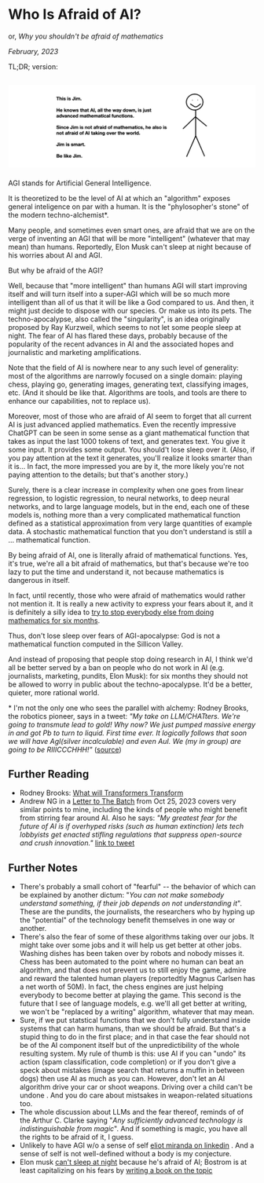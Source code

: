 # Who Is Afraid of AI?

or, *Why you shouldn't be afraid of mathematics*

*February, 2023*


TL;DR; version:

![](../docs/assets/this_is_jim.png)
---

AGI stands for Artificial General Intelligence. 

It is theoretized to be the level of AI at which an "algorithm" exposes general inteligence on par with a human. It is the "phylosopher's stone" of the modern techno-alchemist*.  

Many people, and sometimes even smart ones, are afraid that we are on the verge of inventing an AGI that will be more "intelligent" (whatever that may mean) than humans. Reportedly, Elon Musk can't sleep at night because of his worries about AI and AGI. 

But why be afraid of the AGI? 

Well, because that "more intelligent" than humans AGI will start improving itself and will turn itself into a super-AGI which will be so much more intelligent than all of us that it will be like a God compared to us. And then, it might just decide to dispose with our species. Or make us into its pets. The techno-apocalypse, also called the "singularity", is an idea originally proposed by Ray Kurzweil, which seems to not let some people sleep at night. The fear of AI has flared these days, probably because of the popularity of the recent advances in AI and the associated hopes and journalistic and marketing amplifications.  

Note that the field of AI is nowhere near to any such level of generality: most of the algorithms are narrowly focused on a single domain: playing chess, playing go, generating images, generating text, classifying images, etc. (And it should be like that. Algorithms are tools, and tools are there to enhance our capabilities, not to replace us). 

Moreover, most of those who are afraid of AI seem to forget that all current AI is just advanced applied mathematics. Even the recently impressive ChatGPT can be seen in some sense as a giant mathematical function that takes as input the last 1000 tokens of text, and generates text. You give it some input. It provides some output.  You should't lose sleep over it. (Also, if you pay attention at the text it generates, you'll realize it looks smarter than it is... In fact, the more impressed you are by it, the more likely you're not paying attention to the details; but that's another story.)

Surely, there is a clear increase in complexity when one goes from linear regression, to logistic regression, to neural networks, to deep neural networks, and to large language models, but in the end, each one of these models is, nothing more than a very complicated mathematical function defined as a statistical approximation from very large quantities of example data. A stochastic mathematical function that you don't understand is still a ... mathematical function. 

By being afraid of AI, one is literally afraid of mathematical functions. Yes, it's true, we're all a bit afraid of mathematics, but that's because we're too lazy to put the time and understand it, not because mathematics is dangerous in itself. 

In fact, until recently, those who were afraid of mathematics would rather not mention it. It is really a new activity to express your fears about it, and it is definitely a silly idea to [try to stop everybody else from doing mathematics for six months](https://www.npr.org/2023/03/29/1166891536/an-open-letter-signed-by-tech-leaders-researchers-proposes-delaying-ai-developme). 

Thus, don't lose sleep over fears of AGI-apocalypse: God is not a mathematical function computed in the Sillicon Valley.

And instead of proposing that people stop doing research in AI, I think we'd all be better served by a ban on people who do not work in AI (e.g. journalists, marketing, pundits, Elon Musk): for six months they should not be allowed to worry in public about the techno-apocalypse. It'd be a better, quieter, more rational world. 


\* I'm not the only one who sees the parallel with alchemy: Rodney Brooks, the robotics pioneer, says in a tweet: *"My take on LLM/CHATters. We're going to transmute lead to gold! Why now? We just pumped massive energy in and got Pb to turn to liquid. First time ever. It logically follows that soon we will have AgI(silver incalculable) and even AuI. We (my in group) are going to be RIIICCCHHH!"* ([source](https://twitter.com/rodneyabrooks/status/1631367032666210304?s=20))


## Further Reading
- Rodney Brooks: [What will Transformers Transform](https://rodneybrooks.com/what-will-transformers-transform/)
- Andrew NG in a [Letter to The Batch](https://www.deeplearning.ai/the-batch/issue-220/) from Oct 25, 2023 covers very similar points to mine, including the kinds of people who might benefit from stirring fear around AI. Also he says: *"My greatest fear for the future of AI is if overhyped risks (such as human extinction) lets tech lobbyists get enacted stifling regulations that suppress open-source and crush innovation."* [link to tweet](https://twitter.com/AndrewYNg/status/1719378661475017211)



## Further Notes

- There's probably a small cohort of "fearful" -- the behavior of which can be explained by another dictum: "*You can not make somebody understand something, if their job depends on not understanding it*". These are the pundits, the journalists, the researchers who by hyping up the "potential" of the technology benefit themselves in one way or another. 
- There's also the fear of some of these algorithms taking over our jobs. It might take over some jobs and it will help us get better at other jobs. Washing dishes has been taken over by robots and nobody misses it. Chess has been automated to the point where no human can beat an algorithm, and that does not prevent us to still enjoy the game, admire and reward the talented human players (reportedtly Magnus Carlsen has a net worth of 50M). In fact, the chess engines are just helping everybody to become better at playing the game. This second is the future that I see of language models, e.g. we'll all get better at writing, we won't be "replaced by a writing" algorithm, whatever that may mean. 
- Sure, if we put statstical functions that we don't fully understand inside systems that can harm humans, than we should be afraid. But that's a stupid thing to do in the first place; and in that case the fear should not be of the AI component itself but of the unpredictibility of the whole resulting system. My rule of thumb is this: use AI if you can "undo" its action (spam classification, code completion) or if you don't give a speck about mistakes (image search that returns a muffin in between dogs) then use AI as much as you can. However, don't let an AI algorithm drive your car or shoot weapons. Driving over a child can't be undone . And you do care about mistsakes in weapon-related situations too. 
- The whole discussion about LLMs and the fear thereof, reminds of of the Arthur C. Clarke saying "*Any sufficiently advanced technology is indistinguishable from magic*". And if something is magic, you have all the rights to be afraid of it, I guess.
- Unlikely to have AGI w/o a sense of self [eliot miranda on linkedin](https://www.linkedin.com/feed/update/urn:li:activity:7022617377229983744/) . And a sense of self is not well-defined without a body is my conjecture. 
- Elon musk [can't sleep at night](https://www.geospatialworld.net/blogs/scares-elon-musk-artificial-intelligence/) because he's afraid of AI; Bostrom is at least capitalizing on his fears by [writing a book on the topic](https://www.vox.com/future-perfect/2018/11/2/18053418/elon-musk-artificial-intelligence-google-deepmind-openai)


